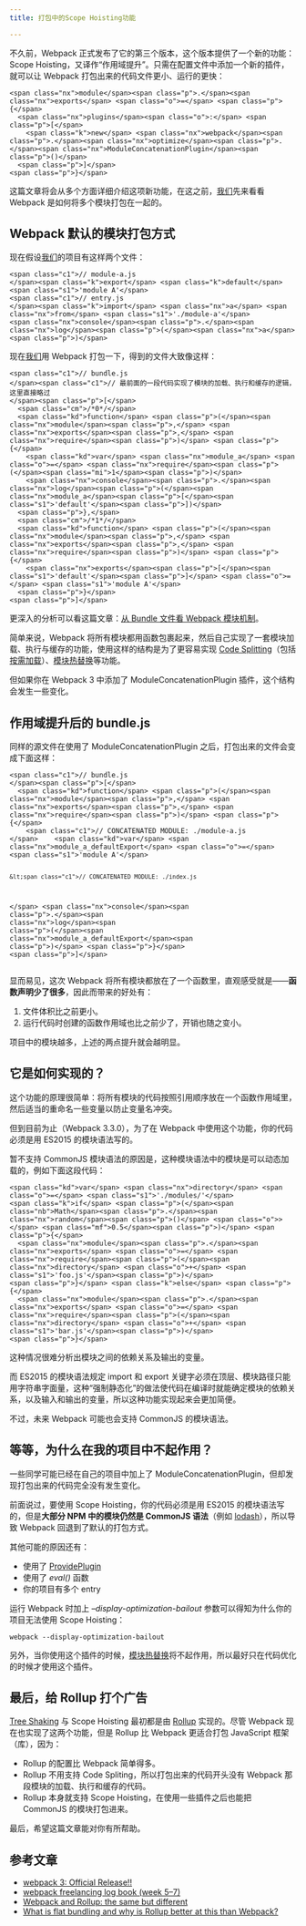 ```yaml
---
title: 打包中的Scope Hoisting功能

---
```

不久前，Webpack 正式发布了它的第三个版本，这个版本提供了一个新的功能：Scope Hoisting，又译作“作用域提升”。只需在配置文件中添加一个新的插件，就可以让 Webpack 打包出来的代码文件更小、运行的更快：

<div class="highlight">
  <pre><code class="language-js">&lt;span class="nx">module&lt;/span>&lt;span class="p">.&lt;/span>&lt;span class="nx">exports&lt;/span> &lt;span class="o">=&lt;/span> &lt;span class="p">{&lt;/span>
  &lt;span class="nx">plugins&lt;/span>&lt;span class="o">:&lt;/span> &lt;span class="p">[&lt;/span>
    &lt;span class="k">new&lt;/span> &lt;span class="nx">webpack&lt;/span>&lt;span class="p">.&lt;/span>&lt;span class="nx">optimize&lt;/span>&lt;span class="p">.&lt;/span>&lt;span class="nx">ModuleConcatenationPlugin&lt;/span>&lt;span class="p">()&lt;/span>
  &lt;span class="p">]&lt;/span>
&lt;span class="p">}&lt;/span>
</code></pre>
</div>

这篇文章将会从多个方面详细介绍这项新功能，在这之前，[我们](https://www.w3cdoc.com)先来看看 Webpack 是如何将多个模块打包在一起的。

## Webpack 默认的模块打包方式

现在假设[我们](https://www.w3cdoc.com)的项目有这样两个文件：

<div class="highlight">
  <pre><code class="language-js">&lt;span class="c1">// module-a.js
&lt;/span>&lt;span class="k">export&lt;/span> &lt;span class="k">default&lt;/span> &lt;span class="s1">'module A'&lt;/span>
&lt;span class="c1">// entry.js
&lt;/span>&lt;span class="k">import&lt;/span> &lt;span class="nx">a&lt;/span> &lt;span class="nx">from&lt;/span> &lt;span class="s1">'./module-a'&lt;/span>
&lt;span class="nx">console&lt;/span>&lt;span class="p">.&lt;/span>&lt;span class="nx">log&lt;/span>&lt;span class="p">(&lt;/span>&lt;span class="nx">a&lt;/span>&lt;span class="p">)&lt;/span>
</code></pre>
</div>

现在[我们](https://www.w3cdoc.com)用 Webpack 打包一下，得到的文件大致像这样：

<div class="highlight">
  <pre><code class="language-js">&lt;span class="c1">// bundle.js
&lt;/span>&lt;span class="c1">// 最前面的一段代码实现了模块的加载、执行和缓存的逻辑，这里直接略过
&lt;/span>&lt;span class="p">[&lt;/span>
  &lt;span class="cm">/*0*/&lt;/span>
  &lt;span class="kd">function&lt;/span> &lt;span class="p">(&lt;/span>&lt;span class="nx">module&lt;/span>&lt;span class="p">,&lt;/span> &lt;span class="nx">exports&lt;/span>&lt;span class="p">,&lt;/span> &lt;span class="nx">require&lt;/span>&lt;span class="p">)&lt;/span> &lt;span class="p">{&lt;/span>
    &lt;span class="kd">var&lt;/span> &lt;span class="nx">module_a&lt;/span> &lt;span class="o">=&lt;/span> &lt;span class="nx">require&lt;/span>&lt;span class="p">(&lt;/span>&lt;span class="mi">1&lt;/span>&lt;span class="p">)&lt;/span>
    &lt;span class="nx">console&lt;/span>&lt;span class="p">.&lt;/span>&lt;span class="nx">log&lt;/span>&lt;span class="p">(&lt;/span>&lt;span class="nx">module_a&lt;/span>&lt;span class="p">[&lt;/span>&lt;span class="s1">'default'&lt;/span>&lt;span class="p">])&lt;/span>
  &lt;span class="p">},&lt;/span>
  &lt;span class="cm">/*1*/&lt;/span>
  &lt;span class="kd">function&lt;/span> &lt;span class="p">(&lt;/span>&lt;span class="nx">module&lt;/span>&lt;span class="p">,&lt;/span> &lt;span class="nx">exports&lt;/span>&lt;span class="p">,&lt;/span> &lt;span class="nx">require&lt;/span>&lt;span class="p">)&lt;/span> &lt;span class="p">{&lt;/span>
    &lt;span class="nx">exports&lt;/span>&lt;span class="p">[&lt;/span>&lt;span class="s1">'default'&lt;/span>&lt;span class="p">]&lt;/span> &lt;span class="o">=&lt;/span> &lt;span class="s1">'module A'&lt;/span>
  &lt;span class="p">}&lt;/span>
&lt;span class="p">]&lt;/span>
</code></pre>
</div>

更深入的分析可以看这篇文章：<a class="internal" href="https://zhuanlan.zhihu.com/p/25954788" data-za-detail-view-id="1043">从 Bundle 文件看 Webpack 模块机制</a>。

简单来说，Webpack 将所有模块都用函数包裹起来，然后自己实现了一套模块加载、执行与缓存的功能，使用这样的结构是为了更容易实现 <a class=" wrap external" href="https://link.zhihu.com/?target=https%3A//webpack.js.org/guides/code-splitting/" target="_blank" rel="nofollow noopener noreferrer" data-za-detail-view-id="1043">Code Splitting</a>（包括<a class=" wrap external" href="https://link.zhihu.com/?target=https%3A//webpack.js.org/guides/code-splitting/%23dynamic-imports" target="_blank" rel="nofollow noopener noreferrer" data-za-detail-view-id="1043">按需加载</a>）、<a class=" wrap external" href="https://link.zhihu.com/?target=https%3A//webpack.js.org/concepts/hot-module-replacement/" target="_blank" rel="nofollow noopener noreferrer" data-za-detail-view-id="1043">模块热替换</a>等功能。

但如果你在 Webpack 3 中添加了 ModuleConcatenationPlugin 插件，这个结构会发生一些变化。

## 作用域提升后的 bundle.js

同样的源文件在使用了 ModuleConcatenationPlugin 之后，打包出来的文件会变成下面这样：

<div class="highlight">
  <pre><code class="language-js">&lt;span class="c1">// bundle.js
&lt;/span>&lt;span class="p">[&lt;/span>
  &lt;span class="kd">function&lt;/span> &lt;span class="p">(&lt;/span>&lt;span class="nx">module&lt;/span>&lt;span class="p">,&lt;/span> &lt;span class="nx">exports&lt;/span>&lt;span class="p">,&lt;/span> &lt;span class="nx">require&lt;/span>&lt;span class="p">)&lt;/span> &lt;span class="p">{&lt;/span>
    &lt;span class="c1">// CONCATENATED MODULE: ./module-a.js
&lt;/span>    &lt;span class="kd">var&lt;/span> &lt;span class="nx">module_a_defaultExport&lt;/span> &lt;span class="o">=&lt;/span> &lt;span class="s1">'module A'&lt;/span>

    &lt;span class="c1">// CONCATENATED MODULE: ./index.js
&lt;/span>    &lt;span class="nx">console&lt;/span>&lt;span class="p">.&lt;/span>&lt;span class="nx">log&lt;/span>&lt;span class="p">(&lt;/span>&lt;span class="nx">module_a_defaultExport&lt;/span>&lt;span class="p">)&lt;/span>
  &lt;span class="p">}&lt;/span>
&lt;span class="p">]&lt;/span>
</code></pre>
</div>

显而易见，这次 Webpack 将所有模块都放在了一个函数里，直观感受就是——**函数声明少了很多**，因此而带来的好处有：

  1. 文件体积比之前更小。
  2. 运行代码时创建的函数作用域也比之前少了，开销也随之变小。

项目中的模块越多，上述的两点提升就会越明显。

## 它是如何实现的？

这个功能的原理很简单：将所有模块的代码按照引用顺序放在一个函数作用域里，然后适当的重命名一些变量以防止变量名冲突。

但到目前为止（Webpack 3.3.0），为了在 Webpack 中使用这个功能，你的代码必须是用 ES2015 的模块语法写的。

暂不支持 CommonJS 模块语法的原因是，这种模块语法中的模块是可以动态加载的，例如下面这段代码：

<div class="highlight">
  <pre><code class="language-js">&lt;span class="kd">var&lt;/span> &lt;span class="nx">directory&lt;/span> &lt;span class="o">=&lt;/span> &lt;span class="s1">'./modules/'&lt;/span>
&lt;span class="k">if&lt;/span> &lt;span class="p">(&lt;/span>&lt;span class="nb">Math&lt;/span>&lt;span class="p">.&lt;/span>&lt;span class="nx">random&lt;/span>&lt;span class="p">()&lt;/span> &lt;span class="o">&gt;&lt;/span> &lt;span class="mf">0.5&lt;/span>&lt;span class="p">)&lt;/span> &lt;span class="p">{&lt;/span>
  &lt;span class="nx">module&lt;/span>&lt;span class="p">.&lt;/span>&lt;span class="nx">exports&lt;/span> &lt;span class="o">=&lt;/span> &lt;span class="nx">require&lt;/span>&lt;span class="p">(&lt;/span>&lt;span class="nx">directory&lt;/span> &lt;span class="o">+&lt;/span> &lt;span class="s1">'foo.js'&lt;/span>&lt;span class="p">)&lt;/span>
&lt;span class="p">}&lt;/span> &lt;span class="k">else&lt;/span> &lt;span class="p">{&lt;/span>
  &lt;span class="nx">module&lt;/span>&lt;span class="p">.&lt;/span>&lt;span class="nx">exports&lt;/span> &lt;span class="o">=&lt;/span> &lt;span class="nx">require&lt;/span>&lt;span class="p">(&lt;/span>&lt;span class="nx">directory&lt;/span> &lt;span class="o">+&lt;/span> &lt;span class="s1">'bar.js'&lt;/span>&lt;span class="p">)&lt;/span>
&lt;span class="p">}&lt;/span>
</code></pre>
</div>

这种情况很难分析出模块之间的依赖关系及输出的变量。

而 ES2015 的模块语法规定 import 和 export 关键字必须在顶层、模块路径只能用字符串字面量，这种“强制静态化”的做法使代码在编译时就能确定模块的依赖关系，以及输入和输出的变量，所以这种功能实现起来会更加简便。

不过，未来 Webpack 可能也会支持 CommonJS 的模块语法。

## 等等，为什么在我的项目中不起作用？

一些同学可能已经在自己的项目中加上了 ModuleConcatenationPlugin，但却发现打包出来的代码完全没有发生变化。

前面说过，要使用 Scope Hoisting，你的代码必须是用 ES2015 的模块语法写的，但是**大部分 NPM 中的模块仍然是 CommonJS 语法**（例如 <a class=" wrap external" href="https://link.zhihu.com/?target=https%3A//lodash.com/" target="_blank" rel="nofollow noopener noreferrer" data-za-detail-view-id="1043">lodash</a>），所以导致 Webpack 回退到了默认的打包方式。

其他可能的原因还有：

* 使用了 <a class=" wrap external" href="https://link.zhihu.com/?target=https%3A//webpack.js.org/plugins/provide-plugin/" target="_blank" rel="nofollow noopener noreferrer" data-za-detail-view-id="1043">ProvidePlugin</a>
* 使用了 _eval()_ 函数
* 你的项目有多个 entry

运行 Webpack 时加上 _&#8211;display-optimization-bailout_ 参数可以得知为什么你的项目无法使用 Scope Hoisting：

<div class="highlight">
  <pre><code class="language-text">webpack --display-optimization-bailout</code></pre>
</div>

另外，当你使用这个插件的时候，<a class=" wrap external" href="https://link.zhihu.com/?target=https%3A//webpack.js.org/concepts/hot-module-replacement/" target="_blank" rel="nofollow noopener noreferrer" data-za-detail-view-id="1043">模块热替换</a>将不起作用，所以最好只在代码优化的时候才使用这个插件。

## 最后，给 Rollup 打个广告

<a class=" wrap external" href="https://link.zhihu.com/?target=https%3A//webpack.js.org/guides/tree-shaking/" target="_blank" rel="nofollow noopener noreferrer" data-za-detail-view-id="1043">Tree Shaking</a> 与 Scope Hoisting 最初都是由 <a class=" wrap external" href="https://link.zhihu.com/?target=https%3A//rollupjs.org/" target="_blank" rel="nofollow noopener noreferrer" data-za-detail-view-id="1043">Rollup</a> 实现的。尽管 Webpack 现在也实现了这两个功能，但是 Rollup 比 Webpack 更适合打包 JavaScript 框架（库），因为：

* Rollup 的配置比 Webpack 简单得多。
* Rollup 不用支持 Code Spliting，所以打包出来的代码开头没有 Webpack 那段模块的加载、执行和缓存的代码。
* Rollup 本身就支持 Scope Hoisting，在使用一些插件之后也能把 CommonJS 的模块打包进来。

最后，希望这篇文章能对你有所帮助。

## 参考文章

* <a class=" wrap external" href="https://link.zhihu.com/?target=https%3A//medium.com/webpack/webpack-3-official-release-15fd2dd8f07b" target="_blank" rel="nofollow noopener noreferrer" data-za-detail-view-id="1043">webpack 3: Official Release!!</a>
* <a class=" wrap external" href="https://link.zhihu.com/?target=https%3A//medium.com/webpack/webpack-freelancing-log-book-week-5-7-4764be3266f5" target="_blank" rel="nofollow noopener noreferrer" data-za-detail-view-id="1043">webpack freelancing log book (week 5–7)</a>
* <a class=" wrap external" href="https://link.zhihu.com/?target=https%3A//medium.com/webpack/webpack-and-rollup-the-same-but-different-a41ad427058c" target="_blank" rel="nofollow noopener noreferrer" data-za-detail-view-id="1043">Webpack and Rollup: the same but different</a>
* <a class=" wrap external" href="https://link.zhihu.com/?target=https%3A//stackoverflow.com/questions/43219030/what-is-flat-bundling-and-why-is-rollup-better-at-this-than-webpack/43255948%2343255948" target="_blank" rel="nofollow noopener noreferrer" data-za-detail-view-id="1043">What is flat bundling and why is Rollup better at this than Webpack?</a>
